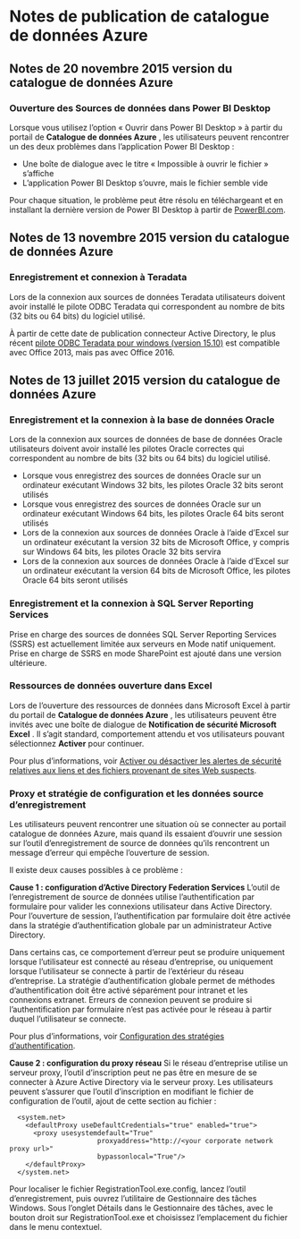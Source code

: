 <properties
   pageTitle="Notes de publication de catalogue de données Azure | Microsoft Azure"
   description="Notes de publication pour le catalogue de données Azure."
   services="data-catalog"
   documentationCenter=""
   authors="steelanddata"
   manager="NA"
   editor=""
   tags=""/>
<tags
   ms.service="data-catalog"
   ms.devlang="NA"
   ms.topic="article"
   ms.tgt_pltfrm="NA"
   ms.workload="data-catalog"
   ms.date="09/21/2016"
   ms.author="maroche"/>

# <a name="azure-data-catalog-release-notes"></a>Notes de publication de catalogue de données Azure

## <a name="notes-for-the-november-20-2015-release-of-azure-data-catalog"></a>Notes de 20 novembre 2015 version du catalogue de données Azure

### <a name="opening-data-sources-in-power-bi-desktop"></a>Ouverture des Sources de données dans Power BI Desktop

Lorsque vous utilisez l’option « Ouvrir dans Power BI Desktop » à partir du portail de **Catalogue de données Azure** , les utilisateurs peuvent rencontrer un des deux problèmes dans l’application Power BI Desktop :

- Une boîte de dialogue avec le titre « Impossible à ouvrir le fichier » s’affiche
- L’application Power BI Desktop s’ouvre, mais le fichier semble vide

Pour chaque situation, le problème peut être résolu en téléchargeant et en installant la dernière version de Power BI Desktop à partir de [PowerBI.com](https://powerbi.com).

## <a name="notes-for-the-november-13-2015-release-of-azure-data-catalog"></a>Notes de 13 novembre 2015 version du catalogue de données Azure

### <a name="registering-and-connecting-to-teradata"></a>Enregistrement et connexion à Teradata

Lors de la connexion aux sources de données Teradata utilisateurs doivent avoir installé le pilote ODBC Teradata qui correspondent au nombre de bits (32 bits ou 64 bits) du logiciel utilisé.

À partir de cette date de publication connecteur Active Directory, le plus récent [pilote ODBC Teradata pour windows (version 15.10)](http://downloads.teradata.com/download/connectivity/odbc-driver/windows) est compatible avec Office 2013, mais pas avec Office 2016.

## <a name="notes-for-the-july-13-2015-release-of-azure-data-catalog"></a>Notes de 13 juillet 2015 version du catalogue de données Azure

### <a name="registering-and-connecting-to-oracle-database"></a>Enregistrement et la connexion à la base de données Oracle

Lors de la connexion aux sources de données de base de données Oracle utilisateurs doivent avoir installé les pilotes Oracle correctes qui correspondent au nombre de bits (32 bits ou 64 bits) du logiciel utilisé.

-   Lorsque vous enregistrez des sources de données Oracle sur un ordinateur exécutant Windows 32 bits, les pilotes Oracle 32 bits seront utilisés
-   Lorsque vous enregistrez des sources de données Oracle sur un ordinateur exécutant Windows 64 bits, les pilotes Oracle 64 bits seront utilisés
-   Lors de la connexion aux sources de données Oracle à l’aide d’Excel sur un ordinateur exécutant la version 32 bits de Microsoft Office, y compris sur Windows 64 bits, les pilotes Oracle 32 bits servira
-   Lors de la connexion aux sources de données Oracle à l’aide d’Excel sur un ordinateur exécutant la version 64 bits de Microsoft Office, les pilotes Oracle 64 bits seront utilisés

### <a name="registering-and-connecting-to-sql-server-reporting-services"></a>Enregistrement et la connexion à SQL Server Reporting Services

Prise en charge des sources de données SQL Server Reporting Services (SSRS) est actuellement limitée aux serveurs en Mode natif uniquement. Prise en charge de SSRS en mode SharePoint est ajouté dans une version ultérieure.

### <a name="opening-data-assets-in-excel"></a>Ressources de données ouverture dans Excel

Lors de l’ouverture des ressources de données dans Microsoft Excel à partir du portail de **Catalogue de données Azure** , les utilisateurs peuvent être invités avec une boîte de dialogue de **Notification de sécurité Microsoft Excel** . Il s’agit standard, comportement attendu et vos utilisateurs pouvant sélectionnez **Activer** pour continuer.

Pour plus d’informations, voir [Activer ou désactiver les alertes de sécurité relatives aux liens et des fichiers provenant de sites Web suspects](https://support.office.com/article/Enable-or-disable-security-alerts-about-links-and-files-from-suspicious-websites-A1AC6AE9-5C4A-4EB3-B3F8-143336039BBE).

### <a name="proxy-and-policy-configuration-and-data-source-registration"></a>Proxy et stratégie de configuration et les données source d’enregistrement

Les utilisateurs peuvent rencontrer une situation où se connecter au portail catalogue de données Azure, mais quand ils essaient d’ouvrir une session sur l’outil d’enregistrement de source de données qu’ils rencontrent un message d’erreur qui empêche l’ouverture de session.

Il existe deux causes possibles à ce problème :

**Cause 1 : configuration d’Active Directory Federation Services** L’outil de l’enregistrement de source de données utilise l’authentification par formulaire pour valider les connexions utilisateur dans Active Directory. Pour l’ouverture de session, l’authentification par formulaire doit être activée dans la stratégie d’authentification globale par un administrateur Active Directory.

Dans certains cas, ce comportement d’erreur peut se produire uniquement lorsque l’utilisateur est connecté au réseau d’entreprise, ou uniquement lorsque l’utilisateur se connecte à partir de l’extérieur du réseau d’entreprise. La stratégie d’authentification globale permet de méthodes d’authentification doit être activé séparément pour intranet et les connexions extranet. Erreurs de connexion peuvent se produire si l’authentification par formulaire n’est pas activée pour le réseau à partir duquel l’utilisateur se connecte.

Pour plus d’informations, voir [Configuration des stratégies d’authentification](https://technet.microsoft.com/library/dn486781.aspx).

**Cause 2 : configuration du proxy réseau** Si le réseau d’entreprise utilise un serveur proxy, l’outil d’inscription peut ne pas être en mesure de se connecter à Azure Active Directory via le serveur proxy. Les utilisateurs peuvent s’assurer que l’outil d’inscription en modifiant le fichier de configuration de l’outil, ajout de cette section au fichier :


      <system.net>
        <defaultProxy useDefaultCredentials="true" enabled="true">
          <proxy usesystemdefault="True"
                          proxyaddress="http://<your corporate network proxy url>"
                          bypassonlocal="True"/>
        </defaultProxy>
      </system.net>


Pour localiser le fichier RegistrationTool.exe.config, lancez l’outil d’enregistrement, puis ouvrez l’utilitaire de Gestionnaire des tâches Windows. Sous l’onglet Détails dans le Gestionnaire des tâches, avec le bouton droit sur RegistrationTool.exe et choisissez l’emplacement du fichier dans le menu contextuel.
